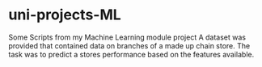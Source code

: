 # uni-projects-ML
Some Scripts from my Machine Learning module project
A dataset was provided that contained data on branches of a made up chain store. The task was to predict a stores performance based on the features available.
